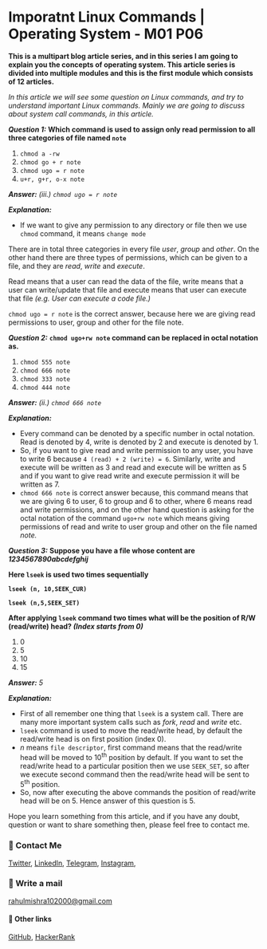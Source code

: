 # Imporatnt Linux Commands | Operating System - M01 P06

**This is a multipart blog article series, and in this series I am going to explain you the concepts of operating system. This article series is divided into multiple modules and this is the first module which consists of 12 articles.**

_In this article we will see some question on Linux commands, and try to understand important Linux commands. Mainly we are going to discuss about system call commands, in this article._

***Question 1:*** **Which command is used to assign only read permission to all three categories of file named `note`**
1. `chmod a -rw`
2. `chmod go + r note`
3. `chmod ugo = r note`
4. `u+r, g+r, o-x note`

***Answer:*** _(iii.) `chmod ugo = r note`_

***Explanation:***
- If we want to give any permission to any directory or file then we use `chmod` command, it means `change mode`

There are in total three categories in every file _user_, _group_ and _other_. On the other hand there are three types of permissions, which can be given to a file, and they are _read_, _write_ and _execute_.

Read means that a user can read the data of the file, write means that a user can write/update that file and execute means that user can execute that file _(e.g. User can execute a code file.)_

`chmod ugo = r note` is the correct answer, because here we are giving read permissions to user, group and other for the file note.

***Question 2:*** **`chmod ugo+rw note` command can be replaced in octal notation as.**
1. `chmod 555 note`
2. `chmod 666 note`
3. `chmod 333 note`
4. `chmod 444 note`

***Answer:*** _(ii.) `chmod 666 note`_

***Explanation:***
- Every command can be denoted by a specific number in octal notation. Read is denoted by 4, write is denoted by 2 and execute is denoted by 1.
- So, if you want to give read and write permission to any user, you have to write 6 because `4 (read) + 2 (write) = 6`. Similarly, write and execute will be written as 3 and read and execute will be written as 5 and if you want to give read write and execute permission it will be written as 7.
- `chmod 666 note` is correct answer because, this command means that we are giving 6 to user, 6 to group and 6 to other, where 6 means read and write permissions, and on the other hand question is asking for the octal notation of the command `ugo+rw note` which means giving permissions of read and write to user group and other on the file named _note._

***Question 3:*** **Suppose you have a file whose content are _1234567890abcdefghij_** 

**Here `lseek` is used two times sequentially**

**`lseek (n, 10,SEEK_CUR)`**

**`lseek (n,5,SEEK_SET)`**

**After applying `lseek` command two times what will be the position of R/W (read/write) head? _(Index starts from 0)_**
1. 0
2. 5
3. 10
4. 15

***Answer:*** _5_

***Explanation:***
- First of all remember one thing that `lseek` is a system call. There are many more important system calls such as _fork_, _read_ and _write_ etc.
- `lseek` command is used to move the read/write head, by default the read/write head is on first position (index 0).
- _n_ means `file descriptor`, first command means that the read/write head will be moved to 10<sup>th</sup> position by default. If you want to set the read/write head to a particular position then we use `SEEK_SET`, so after we execute second command then the read/write head will be sent to 5<sup>th</sup> position. 
- So, now after executing the above commands the position of read/write head will be on 5. Hence answer of this question is 5.

Hope you learn something from this article, and if you have any doubt, question or want to share something then, please feel free to contact me.

### 📱 Contact Me

[Twitter](https://twitter.com/r_mishra10),
[LinkedIn](https://www.linkedin.com/in/rahul-mishra-66210b185),
[Telegram](https://t.me/rahul_mishra10),
[Instagram](https://www.instagram.com/rahul_mishra10/?hl=en),

### 📧 Write a mail
<rahulmishra102000@gmail.com>

#### 🚀 Other links

[GitHub](https://github.com/rahulMishra05),
[HackerRank](https://www.hackerrank.com/rahulmishra10201)